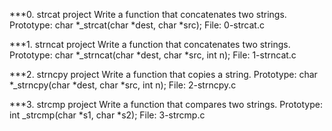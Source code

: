 ***0. strcat project
Write a function that concatenates two strings.
Prototype: char *_strcat(char *dest, char *src);
File: 0-strcat.c

***1. strncat project
Write a function that concatenates two strings.
Prototype: char *_strncat(char *dest, char *src, int n);
File: 1-strncat.c

***2. strncpy project
Write a function that copies a string.
Prototype: char *_strncpy(char *dest, char *src, int n);
File: 2-strncpy.c

***3. strcmp project
Write a function that compares two strings.
Prototype: int _strcmp(char *s1, char *s2);
File: 3-strcmp.c
